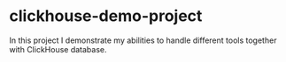 # clickhouse-demo-project
In this project I demonstrate my abilities to handle different tools together with ClickHouse database.
